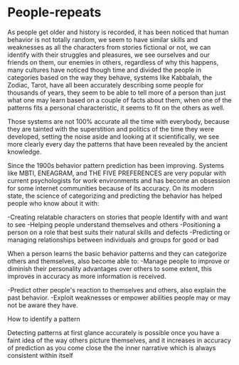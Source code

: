 # People-repeats

As people get older and history is recorded, it has been noticed that human behavior is not totally random, we seem to have similar skills and weaknesses as all the characters from stories fictional or not, we can identify with their struggles and pleasures, we see ourselves and our friends on them, our enemies in others, regardless of why this happens, many cultures have noticed though time and divided the people in categories based on the way they behave, systems like Kabbalah, the Zodiac, Tarot, have all been accurately describing some people for thousands of years, they seem to be able to tell more of a person than just what one may learn based on a couple of facts about them, when one of the patterns fits a personal characteristic, it seems to fit on the others as well.


Those systems are not 100% accurate all the time with everybody, because they are tainted with the superstition and politics of the time they were developed, setting the noise aside and looking at it scientifically, we see more clearly every day the patterns that have been revealed by the ancient knowledge.


Since the 1900s behavior pattern prediction has been improving. Systems like MBTI, ENEAGRAM, and THE FIVE PREFERENCES are very popular with current psychologists for work environments and has become an obsession for some internet communities because of its accuracy. On its modern state, the science of categorizing and predicting the behavior has helped people who know about it with:


-Creating relatable characters on stories that people Identify with and want to see
 -Helping people understand themselves and others 
-Positioning a person on a role that best suits their natural skills and defects 
-Predicting or managing relationships between individuals and groups for good or bad


When a person learns the basic behavior patterns and they can categorize others and themselves, also become able to:
-Manage people to improve or diminish their personality advantages over others to some extent, this improves in accuracy as more information is received. 


-Predict other people's reaction to themselves and others, also explain the past behavior. 
-Exploit weaknesses or empower abilities people may or may not be aware they have.

How to identify a pattern

Detecting patterns at first glance accurately is possible once you have a faint idea of the way others picture themselves, and it increases in accuracy of prediction as you come close the the inner narrative which is always consistent within itself
















































































